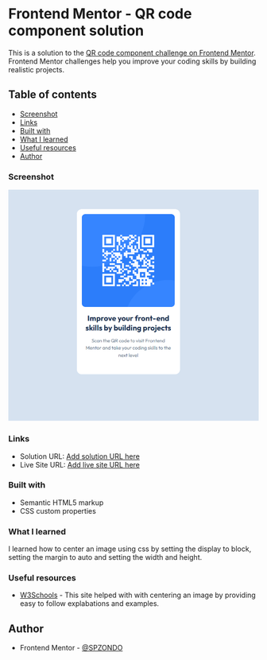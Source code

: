 # Frontend Mentor - QR code component solution

This is a solution to the [QR code component challenge on Frontend Mentor](https://www.frontendmentor.io/challenges/qr-code-component-iux_sIO_H). Frontend Mentor challenges help you improve your coding skills by building realistic projects. 

## Table of contents

- [Screenshot](#screenshot)
- [Links](#links)
- [Built with](#built-with)
- [What I learned](#what-i-learned)
- [Useful resources](#useful-resources)
- [Author](#author)

### Screenshot

![](images/screenshot.png)



### Links

- Solution URL: [Add solution URL here](https://your-solution-url.com)
- Live Site URL: [Add live site URL here](https://your-live-site-url.com)

### Built with

- Semantic HTML5 markup
- CSS custom properties

### What I learned

I learned how to center an image using css by setting the display to block, setting the margin to auto and setting the width and height.


### Useful resources

- [W3Schools](http://w3schools.coma) - This site helped with with centering an image by providing easy to follow explabations and examples.

## Author


- Frontend Mentor - [@SPZONDO](https://www.frontendmentor.io/profile/SPZONDO)




